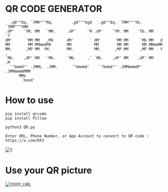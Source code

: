 # QR CODE GENERATOR

```                                                                                                                                               
  .g8""8q. `7MM"""Mq.        .g8"""bgd   .g8""8q. `7MM"""Yb. `7MM"""YMM  
.dP'    `YM. MM   `MM.     .dP'     `M .dP'    `YM. MM    `Yb. MM    `7  
dM'      `MM MM   ,M9      dM'       ` dM'      `MM MM     `Mb MM   d    
MM        MM MMmmdM9       MM          MM        MM MM      MM MMmmMM    
MM.      ,MP MM  YM.       MM.         MM.      ,MP MM     ,MP MM   Y  , 
`Mb.    ,dP' MM   `Mb.     `Mb.     ,' `Mb.    ,dP' MM    ,dP' MM     ,M 
  `"bmmd"' .JMML. .JMM.      `"bmmmd'    `"bmmd"' .JMMmmmdP' .JMMmmmmMMM 
      MMb                                                                
       `bood'                                                                                                                                                                                         
```


# How to use
```
pip install qrcode
pip install Pillow

python3 QR.py

Enter URL, Phone Number, or App Account to convert to QR code : https://x.com/RX3 
```

![1](https://github.com/LeerBox/QR-Code-generator/assets/127865341/05357fa3-79dc-4a14-b550-2334e7735dce)



# Use your QR picture

![0001_URL](https://github.com/LeerBox/QR-Code-generator/assets/127865341/3fc3f2c2-e0b0-4d0c-922d-3b2a29003c12)

